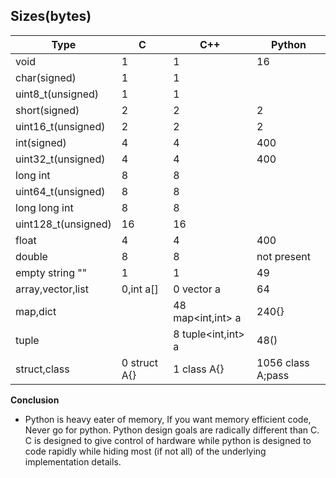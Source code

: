 ## Sizes(bytes)

|Type|C|C++|Python|
|---|---|---|---|
|void|1|1|16|
|char(signed)|1|1||
|uint8_t(unsigned)|1|1||
|short(signed)|2|2|2|
|uint16_t(unsigned)|2|2|2|
|int(signed)|4|4|400|
|uint32_t(unsigned)|4|4|400|
|long int|8|8||
|uint64_t(unsigned)|8|8||
|long long int|8|8||
|uint128_t(unsigned)|16|16||
|float|4|4|400|
|double|8|8|not present|
|empty string ""|1|1|49|
|array,vector,list|0,int a[]|0 vector<int> a|64|
|map,dict||48 map<int,int> a|240{}|
|tuple||8 tuple<int,int> a|48()|
|struct,class|0 struct A{}| 1 class A{}| 1056 class A;pass|

**Conclusion**
  -  Python is heavy eater of memory, If you want memory efficient code, Never go for python. Python design goals are radically different than C. C is designed to give control of hardware while python is designed to code rapidly while hiding most (if not all) of the underlying implementation details.
